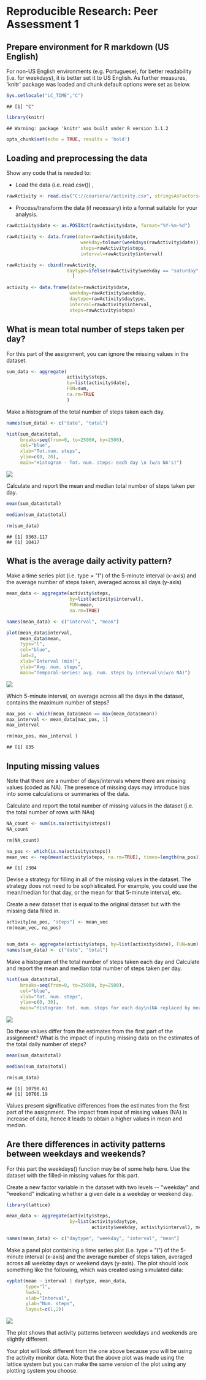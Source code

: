 # Reproducible Research: Peer Assessment 1

## Prepare environment for R markdown (US English)

For non-US English environments (e.g. Portuguese), for better readability (i.e. for weekdays), it is better set it to US English.
As further measures, 'knitr' package was loaded and chunk default options were set as below.



```r
Sys.setlocale("LC_TIME","C")
```

```
## [1] "C"
```

```r
library(knitr)
```

```
## Warning: package 'knitr' was built under R version 3.1.2
```

```r
opts_chunk$set(echo = TRUE, results = 'hold')
```


## Loading and preprocessing the data

Show any code that is needed to:

- Load the data (i.e. read.csv()) ,

```r
rawActivity <- read.csv("C://coursera//activity.csv", stringsAsFactors=FALSE)
```

- Process/transform the data (if necessary) into a format suitable for your analysis.

```r
rawActivity$date <- as.POSIXct(rawActivity$date, format="%Y-%m-%d")

rawActivity <- data.frame(date=rawActivity$date, 
                           weekday=tolower(weekdays(rawActivity$date)), 
                           steps=rawActivity$steps, 
                           interval=rawActivity$interval)

rawActivity <- cbind(rawActivity, 
                      daytype=ifelse(rawActivity$weekday == "saturday" | rawActivity$weekday == "sunday", "weekend", "weekday")
                        )

activity <- data.frame(date=rawActivity$date, 
                       weekday=rawActivity$weekday, 
                       daytype=rawActivity$daytype, 
                       interval=rawActivity$interval,
                       steps=rawActivity$steps)
```

## What is mean total number of steps taken per day?

For this part of the assignment, you can ignore the missing values in the dataset.


```r
sum_data <- aggregate(
                      activity$steps, 
                      by=list(activity$date), 
                      FUN=sum, 
                      na.rm=TRUE
                      )
```

Make a histogram of the total number of steps taken each day.


```r
names(sum_data) <- c("date", "total")

hist(sum_data$total, 
     breaks=seq(from=0, to=25000, by=2500),
     col="blue", 
     xlab="Tot.num. steps", 
     ylim=c(0, 20), 
     main="Histogram - Tot. num. steps: each day \n (w/o NA's)")
```

![](./PA1_template_files/figure-html/unnamed-chunk-5-1.png) 

Calculate and report the mean and median total number of steps taken per day.


```r
mean(sum_data$total)

median(sum_data$total)

rm(sum_data)
```

```
## [1] 9363.117
## [1] 10417
```

## What is the average daily activity pattern?

Make a time series plot (i.e. type = "l") of the 5-minute interval (x-axis) and the average number of steps taken, averaged across all days (y-axis)


```r
mean_data <- aggregate(activity$steps, 
                       by=list(activity$interval), 
                       FUN=mean, 
                       na.rm=TRUE)

names(mean_data) <- c("interval", "mean")

plot(mean_data$interval, 
     mean_data$mean, 
     type="l", 
     col="blue", 
     lwd=2, 
     xlab="Interval (min)", 
     ylab="Avg. num. steps", 
     main="Temporal-series: avg. num. steps by interval\n(w/o NA)")
```

![](./PA1_template_files/figure-html/unnamed-chunk-7-1.png) 

Which 5-minute interval, on average across all the days in the dataset, contains the maximum number of steps?


```r
max_pos <- which(mean_data$mean == max(mean_data$mean))
max_interval <- mean_data[max_pos, 1]
max_interval

rm(max_pos, max_interval )
```

```
## [1] 835
```

## Inputing missing values

Note that there are a number of days/intervals where there are missing values (coded as NA). The presence of missing days may introduce bias into some calculations or summaries of the data.



Calculate and report the total number of missing values in the dataset (i.e. the total number of rows with NAs)


```r
NA_count <- sum(is.na(activity$steps))
NA_count

rm(NA_count)

na_pos <- which(is.na(activity$steps))
mean_vec <- rep(mean(activity$steps, na.rm=TRUE), times=length(na_pos))
```

```
## [1] 2304
```

Devise a strategy for filling in all of the missing values in the dataset. The strategy does not need to be sophisticated. For example, you could use the mean/median for that day, or the mean for that 5-minute interval, etc.

Create a new dataset that is equal to the original dataset but with the missing data filled in.


```r
activity[na_pos, "steps"] <- mean_vec
rm(mean_vec, na_pos)


sum_data <- aggregate(activity$steps, by=list(activity$date), FUN=sum)
names(sum_data) <- c("date", "total")
```

Make a histogram of the total number of steps taken each day and Calculate and report the mean and median total number of steps taken per day. 


```r
hist(sum_data$total, 
     breaks=seq(from=0, to=25000, by=2500),
     col="blue", 
     xlab="Tot. num. steps", 
     ylim=c(0, 30), 
     main="Histogram: tot. num. steps for each day\n(NA replaced by mean of day)")
```

![](./PA1_template_files/figure-html/unnamed-chunk-11-1.png) 

Do these values differ from the estimates from the first part of the assignment? What is the impact of inputing missing data on the estimates of the total daily number of steps?


```r
mean(sum_data$total)

median(sum_data$total)

rm(sum_data)
```

```
## [1] 10798.61
## [1] 10766.19
```

Values present significative differences from the estimates from the first part of the assignment. The impact from input of missing values (NA) is increase of data, hence it leads to obtain a higher values in mean and median.

## Are there differences in activity patterns between weekdays and weekends?

For this part the weekdays() function may be of some help here. Use the dataset with the filled-in missing values for this part.

Create a new factor variable in the dataset with two levels -- "weekday" and "weekend" indicating whether a given date is a weekday or weekend day.



```r
library(lattice)

mean_data <- aggregate(activity$steps, 
                       by=list(activity$daytype, 
                               activity$weekday, activity$interval), mean)

names(mean_data) <- c("daytype", "weekday", "interval", "mean")
```

Make a panel plot containing a time series plot (i.e. type = "l") of the 5-minute interval (x-axis) and the average number of steps taken, averaged across all weekday days or weekend days (y-axis). The plot should look something like the following, which was created using simulated data:


```r
xyplot(mean ~ interval | daytype, mean_data, 
       type="l", 
       lwd=1, 
       xlab="Interval", 
       ylab="Num. steps", 
       layout=c(1,2))
```

![](./PA1_template_files/figure-html/unnamed-chunk-14-1.png) 

The plot shows that activity patterns between weekdays and weekends are slightly different.

Your plot will look different from the one above because you will be using the activity monitor data. Note that the above plot was made using the lattice system but you can make the same version of the plot using any plotting system you choose.




